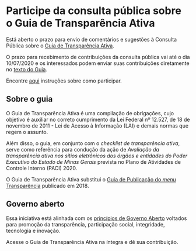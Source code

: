 # Participe da consulta pública sobre o Guia de Transparência Ativa

Está aberto o prazo para envio de comentários e sugestões à Consulta Pública sobre o [Guia de Transparência Ativa](https://transparencia-mg.github.io/guia-transparencia-ativa/v1/).

O prazo para recebimento de contribuições da consulta pública vai até o dia 10/07/2020 e os interessados podem enviar suas contribuições diretamente no [texto do Guia](https://transparencia-mg.github.io/guia-transparencia-ativa/v1/). 

Encontre [aqui](https://github.com/transparencia-mg/guia-transparencia-ativa/blob/master/CONTRIBUTING.md) instruções sobre como participar.

## Sobre o guia

O Guia de Transparência Ativa é uma compilação de obrigações, cujo objetivo é auxiliar no correto cumprimento da Lei Federal nº 12.527, de 18 de novembro de 2011 - Lei de Acesso à Informação (LAI) e demais normas que regem o assunto.

Além disso, o guia, em conjunto com o _checklist de transparência ativa_, serve como referência para condução da ação de _Avaliação da transparência ativa nos sítios eletrônicos dos órgãos e entidades do Poder Executivo do Estado de Minas Gerais_ prevista no Plano de Atividades de Controle Interno (PACI) 2020.

O Guia de Transparência Ativa substitui o [Guia de Publicação do _menu_ Transparência](http://cge.mg.gov.br/phocadownload/arquivos_diversos/pdf/guia_publicacao_menu_transparencia_versao_5.pdf) publicado em 2018. 

## Governo aberto

Essa iniciativa está alinhada com os [princípios de Governo Aberto](https://www.opengovpartnership.org/process/joining-ogp/open-government-declaration/) voltados para promoção da transparência, participação social, integridade, tecnologia e inovação.

Acesse o Guia de Transparência Ativa na íntegra e dê sua contribuição.
